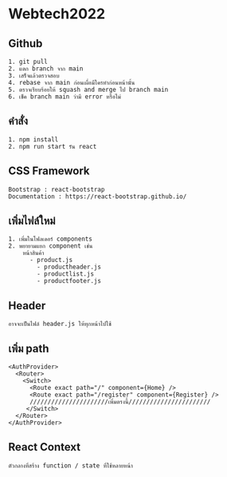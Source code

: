 # Webtech2022
## Github
```
1. git pull
2. แตก branch จาก main
3. เสร็จแล้วตรวจสอบ
4. rebase จาก main ก่อนเผื่อมีใครทำก่อนหน้านั้น
5. ตรวจเรียบร้อยให้ squash and merge ไป branch main
6. เช็ค branch main ว่ามี error หรือไม่
```
## คำสั่ง
```
1. npm install
2. npm run start รัน react
```
## CSS Framework
```
Bootstrap : react-bootstrap
Documentation : https://react-bootstrap.github.io/
```
## เพิ่มไฟล์ใหม่
```
1. เพิ่มในโฟลเดอร์ components
2. พยายามแยก component เช่น
    หน้าสินค้า
      - product.js
        - productheader.js
        - productlist.js
        - productfooter.js
```
## Header
```
อาจจะเป็นไฟล์ header.js ให้ทุกหน้าไปใช้
```

## เพิ่ม path
```
<AuthProvider>
  <Router>
    <Switch>
      <Route exact path="/" component={Home} />
      <Route exact path="/register" component={Register} />
      //////////////////////เพิ่มตรงนี้///////////////////////
     </Switch>
  </Router>
</AuthProvider>

```
## React Context
```
ตัวกลางที่สร้าง function / state ที่ใช้หลายหน้า
```
